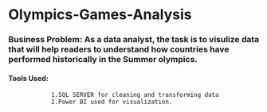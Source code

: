 # Olympics-Games-Analysis

### Business Problem: **As a data analyst, the task is to visulize data that will help readers to understand how countries have performed historically in the Summer olympics.**

#### Tools Used: 
                1.SQL SERVER for cleaning and transforming data 
                2.Power BI used for visualization.
            
